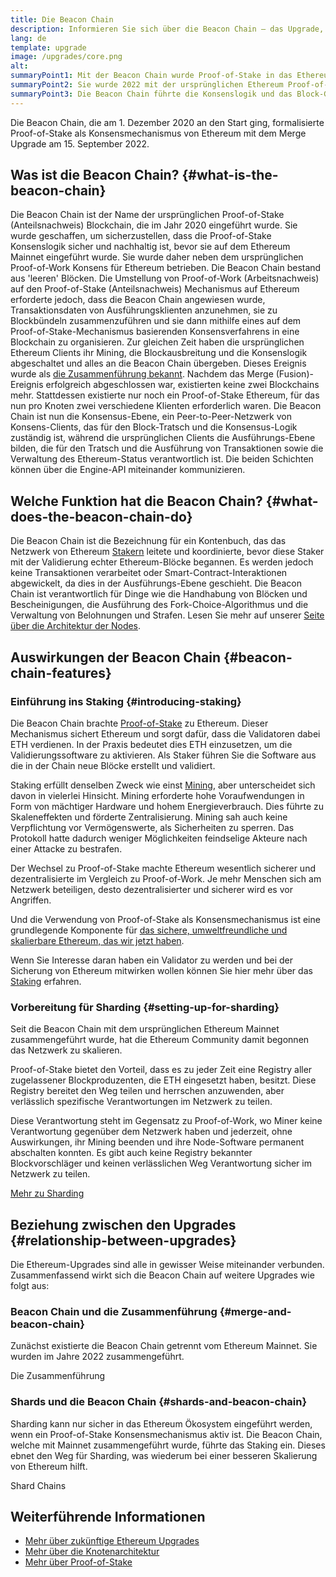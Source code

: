 ```yaml
---
title: Die Beacon Chain
description: Informieren Sie sich über die Beacon Chain – das Upgrade, mit dem Proof-of-Stake für Ethereum eingeführt wurde
lang: de
template: upgrade
image: /upgrades/core.png
alt: 
summaryPoint1: Mit der Beacon Chain wurde Proof-of-Stake in das Ethereum Ökosystem eingeführt.
summaryPoint2: Sie wurde 2022 mit der ursprünglichen Ethereum Proof-of-Work Blockchain vereinigt.
summaryPoint3: Die Beacon Chain führte die Konsenslogik und das Block-Gossip-Protokoll ein, das nun Ethereum sichert.
---
```


<UpgradeStatus isShipped dateKey="page-upgrades:page-upgrades-beacon-date">
  Die Beacon Chain, die am 1. Dezember 2020 an den Start ging, formalisierte Proof-of-Stake als Konsensmechanismus von Ethereum mit dem Merge Upgrade am 15. September 2022.
</UpgradeStatus>

## Was ist die Beacon Chain? {#what-is-the-beacon-chain}

Die Beacon Chain ist der Name der ursprünglichen Proof-of-Stake (Anteilsnachweis) Blockchain, die im Jahr 2020 eingeführt wurde. Sie wurde geschaffen, um sicherzustellen, dass die Proof-of-Stake Konsenslogik sicher und nachhaltig ist, bevor sie auf dem Ethereum Mainnet eingeführt wurde. Sie wurde daher neben dem ursprünglichen Proof-of-Work Konsens für Ethereum betrieben. Die Beacon Chain bestand aus 'leeren' Blöcken. Die Umstellung von Proof-of-Work (Arbeitsnachweis) auf den Proof-of-Stake (Anteilsnachweis) Mechanismus auf Ethereum erforderte jedoch, dass die Beacon Chain angewiesen wurde, Transaktionsdaten von Ausführungsklienten anzunehmen, sie zu Blockbündeln zusammenzuführen und sie dann mithilfe eines auf dem Proof-of-Stake-Mechanismus basierenden Konsensverfahrens in eine Blockchain zu organisieren. Zur gleichen Zeit haben die ursprünglichen Ethereum Clients ihr Mining, die Blockausbreitung und die Konsenslogik abgeschaltet und alles an die Beacon Chain übergeben. Dieses Ereignis wurde als [die Zusammenführung bekannt](/roadmap/merge/). Nachdem das Merge (Fusion)-Ereignis erfolgreich abgeschlossen war, existierten keine zwei Blockchains mehr. Stattdessen existierte nur noch ein Proof-of-Stake Ethereum, für das nun pro Knoten zwei verschiedene Klienten erforderlich waren. Die Beacon Chain ist nun die Konsensus-Ebene, ein Peer-to-Peer-Netzwerk von Konsens-Clients, das für den Block-Tratsch und die Konsensus-Logik zuständig ist, während die ursprünglichen Clients die Ausführungs-Ebene bilden, die für den Tratsch und die Ausführung von Transaktionen sowie die Verwaltung des Ethereum-Status verantwortlich ist. Die beiden Schichten können über die Engine-API miteinander kommunizieren.

## Welche Funktion hat die Beacon Chain? {#what-does-the-beacon-chain-do}

Die Beacon Chain ist die Bezeichnung für ein Kontenbuch, das das Netzwerk von Ethereum [Stakern](/staking/) leitete und koordinierte, bevor diese Staker mit der Validierung echter Ethereum-Blöcke begannen. Es werden jedoch keine Transaktionen verarbeitet oder Smart-Contract-Interaktionen abgewickelt, da dies in der Ausführungs-Ebene geschieht. Die Beacon Chain ist verantwortlich für Dinge wie die Handhabung von Blöcken und Bescheinigungen, die Ausführung des Fork-Choice-Algorithmus und die Verwaltung von Belohnungen und Strafen. Lesen Sie mehr auf unserer [Seite über die Architektur der Nodes](/developers/docs/nodes-and-clients/node-architecture/#node-comparison).

## Auswirkungen der Beacon Chain {#beacon-chain-features}

### Einführung ins Staking {#introducing-staking}

Die Beacon Chain brachte [Proof-of-Stake](/developers/docs/consensus-mechanisms/pos/) zu Ethereum. Dieser Mechanismus sichert Ethereum und sorgt dafür, dass die Validatoren dabei ETH verdienen. In der Praxis bedeutet dies ETH einzusetzen, um die Validierungssoftware zu aktivieren. Als Staker führen Sie die Software aus die in der Chain neue Blöcke erstellt und validiert.

Staking erfüllt denselben Zweck wie einst [Mining](/developers/docs/consensus-mechanisms/pow/mining/), aber unterscheidet sich davon in vielerlei Hinsicht. Mining erforderte hohe Voraufwendungen in Form von mächtiger Hardware und hohem Energieverbrauch. Dies führte zu Skaleneffekten und förderte Zentralisierung. Mining sah auch keine Verpflichtung vor Vermögenswerte, als Sicherheiten zu sperren. Das Protokoll hatte dadurch weniger Möglichkeiten feindselige Akteure nach einer Attacke zu bestrafen.

Der Wechsel zu Proof-of-Stake machte Ethereum wesentlich sicherer und dezentralisierte im Vergleich zu Proof-of-Work. Je mehr Menschen sich am Netzwerk beteiligen, desto dezentralisierter und sicherer wird es vor Angriffen.

Und die Verwendung von Proof-of-Stake als Konsensmechanismus ist eine grundlegende Komponente für [das sichere, umweltfreundliche und skalierbare Ethereum, das wir jetzt haben](/roadmap/vision/).

<InfoBanner emoji=":money_bag:">
  Wenn Sie Interesse daran haben ein Validator zu werden und bei der Sicherung von Ethereum mitwirken wollen können Sie hier mehr über das <a href="/staking/">Staking</a> erfahren.
</InfoBanner>

### Vorbereitung für Sharding {#setting-up-for-sharding}

Seit die Beacon Chain mit dem ursprünglichen Ethereum Mainnet zusammengeführt wurde, hat die Ethereum Community damit begonnen das Netzwerk zu skalieren.

Proof-of-Stake bietet den Vorteil, dass es zu jeder Zeit eine Registry aller zugelassener Blockproduzenten, die ETH eingesetzt haben, besitzt. Diese Registry bereitet den Weg teilen und herrschen anzuwenden, aber verlässlich spezifische Verantwortungen im Netzwerk zu teilen.

Diese Verantwortung steht im Gegensatz zu Proof-of-Work, wo Miner keine Verantwortung gegenüber dem Netzwerk haben und jederzeit, ohne Auswirkungen, ihr Mining beenden und ihre Node-Software permanent abschalten konnten. Es gibt auch keine Registry bekannter Blockvorschläger und keinen verlässlichen Weg Verantwortung sicher im Netzwerk zu teilen.

[Mehr zu Sharding](/roadmap/danksharding/)

## Beziehung zwischen den Upgrades {#relationship-between-upgrades}

Die Ethereum-Upgrades sind alle in gewisser Weise miteinander verbunden. Zusammenfassend wirkt sich die Beacon Chain auf weitere Upgrades wie folgt aus:

### Beacon Chain und die Zusammenführung {#merge-and-beacon-chain}

Zunächst existierte die Beacon Chain getrennt vom Ethereum Mainnet. Sie wurden im Jahre 2022 zusammengeführt.

<ButtonLink to="/roadmap/merge/">
  Die Zusammenführung
</ButtonLink>

### Shards und die Beacon Chain {#shards-and-beacon-chain}

Sharding kann nur sicher in das Ethereum Ökosystem eingeführt werden, wenn ein Proof-of-Stake Konsensmechanismus aktiv ist. Die Beacon Chain, welche mit Mainnet zusammengeführt wurde, führte das Staking ein. Dieses ebnet den Weg für Sharding, was wiederum bei einer besseren Skalierung von Ethereum hilft.

<ButtonLink to="/roadmap/danksharding/">
  Shard Chains
</ButtonLink>

## Weiterführende Informationen

- [Mehr über zukünftige Ethereum Upgrades](/roadmap/vision)
- [Mehr über die Knotenarchitektur](/developers/docs/nodes-and-clients/node-architecture)
- [Mehr über Proof-of-Stake](/developers/docs/consensus-mechanisms/pos)

